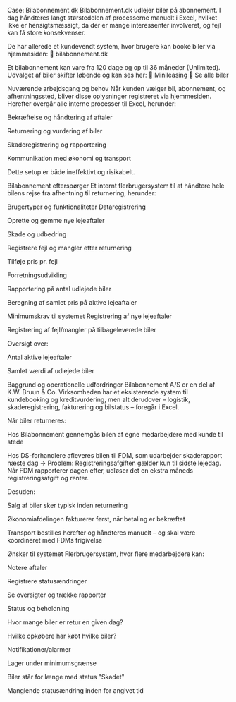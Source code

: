 Case: Bilabonnement.dk
Bilabonnement.dk udlejer biler på abonnement. I dag håndteres langt størstedelen af processerne manuelt i Excel, hvilket ikke er hensigtsmæssigt, da der er mange interessenter involveret, og fejl kan få store konsekvenser.

De har allerede et kundevendt system, hvor brugere kan booke biler via hjemmesiden:
🔗 bilabonnement.dk

Et bilabonnement kan vare fra 120 dage og op til 36 måneder (Unlimited). Udvalget af biler skifter løbende og kan ses her:
🔗 Minileasing
🔗 Se alle biler

Nuværende arbejdsgang og behov
Når kunden vælger bil, abonnement, og afhentningssted, bliver disse oplysninger registreret via hjemmesiden. Herefter overgår alle interne processer til Excel, herunder:

Bekræftelse og håndtering af aftaler

Returnering og vurdering af biler

Skaderegistrering og rapportering

Kommunikation med økonomi og transport

Dette setup er både ineffektivt og risikabelt.

Bilabonnement efterspørger
Et internt flerbrugersystem til at håndtere hele bilens rejse fra afhentning til returnering, herunder:

Brugertyper og funktionaliteter
Dataregistrering

Oprette og gemme nye lejeaftaler

Skade og udbedring

Registrere fejl og mangler efter returnering

Tilføje pris pr. fejl

Forretningsudvikling

Rapportering på antal udlejede biler

Beregning af samlet pris på aktive lejeaftaler

Minimumskrav til systemet
Registrering af nye lejeaftaler

Registrering af fejl/mangler på tilbageleverede biler

Oversigt over:

Antal aktive lejeaftaler

Samlet værdi af udlejede biler

Baggrund og operationelle udfordringer
Bilabonnement A/S er en del af K.W. Bruun & Co.
Virksomheden har et eksisterende system til kundebooking og kreditvurdering, men alt derudover – logistik, skaderegistrering, fakturering og bilstatus – foregår i Excel.

Når biler returneres:

Hos Bilabonnement gennemgås bilen af egne medarbejdere med kunde til stede

Hos DS-forhandlere afleveres bilen til FDM, som udarbejder skaderapport næste dag
→ Problem: Registreringsafgiften gælder kun til sidste lejedag. Når FDM rapporterer dagen efter, udløser det en ekstra måneds registreringsafgift og renter.

Desuden:

Salg af biler sker typisk inden returnering

Økonomiafdelingen fakturerer først, når betaling er bekræftet

Transport bestilles herefter og håndteres manuelt – og skal være koordineret med FDMs frigivelse

Ønsker til systemet
Flerbrugersystem, hvor flere medarbejdere kan:

Notere aftaler

Registrere statusændringer

Se oversigter og trække rapporter

Status og beholdning

Hvor mange biler er retur en given dag?

Hvilke opkøbere har købt hvilke biler?

Notifikationer/alarmer

Lager under minimumsgrænse

Biler står for længe med status "Skadet"

Manglende statusændring inden for angivet tid
